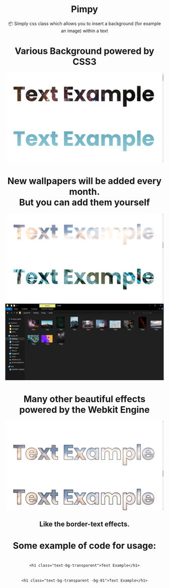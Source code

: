 <div align="center">

# Pimpy
:package: Simply css class which allows you to insert a background (for example an image) within a text
  
<h1>Various Background powered by CSS3</h1>

<img src="https://github.com/anonik9900/Pimpy/blob/main/preview1.jpg?raw=true">

<h1>New wallpapers will be added every month.<br> But you can add them yourself</h1>

<img src="https://github.com/anonik9900/Pimpy/blob/main/preview2.jpg?raw=true">
<img src="https://github.com/anonik9900/Pimpy/blob/main/preview4.jpg?raw=true">
  
<h1>Many other beautiful effects powered by the Webkit Engine</h1>
 
<img src="https://github.com/anonik9900/Pimpy/blob/main/preview3.jpg?raw=true">
<h2>Like the border-text effects.

  

<h1> Some example of code for usage:</h1>
<code>
&lt;h1 class="text-bg-transparent">Text Example&lt;/h1&gt;

&lt;h1 class="text-bg-transparent -bg-01">Text Example&lt;/h1&gt;
</code>
  
</div>
